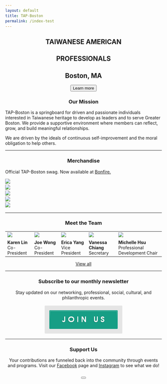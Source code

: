 ```yaml
---
layout: default
title: TAP-Boston
permalink: /index-test
---
```


<!--
<h3 class="coronavirus-warning"><span>In light of the COVID-19 outbreak, TAP-Boston will be postponing all events at this time. We understand the need for caution and will continue to monitor this evolving situation. <a href="https://docs.google.com/document/d/16dTHqP8pVIvrh20nYVxOAtSKhk1TLIosnabOK2GcqNM/edit?mc_cid=76561f47ec&mc_eid=3f66563850">Click here</a> to see how you can help the community!</span></h3>
-->

<div class="main-contents-area">
<center>
  <h2 class="taiwanese-american">TAIWANESE AMERICAN</h2>
  <h2 class="professionals">PROFESSIONALS</h2>
  <h2 class="location">Boston, MA</h2>
  <a href="{{ site.baseurl }}/about/overview"><button class="index-learn-more">Learn more</button></a>
</center>

<center>
  <h3>Our Mission</h3>
</center>

<p class="index-mission">
TAP-Boston is a springboard for driven and passionate individuals interested in Taiwanese heritage to develop as leaders and to serve Greater Boston. We provide a supportive environment where members can reflect, grow, and build meaningful relationships.
</p>

<p class="index-mission">
We are driven by the ideals of continuous self-improvement and the moral obligation to help others.
</p>

<hr>

<center>
  <h3>Merchandise</h3>
</center>

<p class="index-merchandise">
Official TAP-Boston swag. Now available at <a href="https://www.bonfire.com/store/tap-boston-swag/" target="_blank">Bonfire.</a>
</p>

<div class="owl-carousel owl-theme">
     <div><a href="https://www.bonfire.com/store/tap-boston-swag/" target="_blank"><img src="{{ site.baseurl }}/assets/images/index-images/1.png"/></a></div>
     <div><a href="https://www.bonfire.com/store/tap-boston-swag/" target="_blank"><img src="{{ site.baseurl }}/assets/images/index-images/2.png"/></a></div>
     <div><a href="https://www.bonfire.com/store/tap-boston-swag/" target="_blank"><img src="{{ site.baseurl }}/assets/images/index-images/3.png"/></a></div>
     <div><a href="https://www.bonfire.com/store/tap-boston-swag/" target="_blank"><img src="{{ site.baseurl }}/assets/images/index-images/4.png"/></a></div>
     <div><a href="https://www.bonfire.com/store/tap-boston-swag/" target="_blank"><img src="{{ site.baseurl }}/assets/images/index-images/5.png"/></a></div>
</div>

<script type="text/javascript" src="https://ajax.googleapis.com/ajax/libs/jquery/3.1.1/jquery.min.js"></script>
<script type="text/javascript" src="https://owlcarousel2.github.io/OwlCarousel2/assets/owlcarousel/owl.carousel.js"></script>

<script>
  $(document).ready(function(){
    $(".owl-carousel").owlCarousel({
      loop: false,
      margin: 50,
      nav: true,
    });
  });
</script>

<hr class="index-team">

<center>
  <h3 class="meet-the-team">Meet the Team</h3>
</center>

<table class="index-team">
  <tr>
    <td><a href="{{ site.baseurl}}/about/team#team-karen-lin"><img class="index-team" src="{{ site.baseurl }}/assets/images/team-images/team-karen-lin.png"/></a></td>
    <td><a href="{{ site.baseurl}}/about/team#team-joe-wong"><img class="index-team" src="{{ site.baseurl }}/assets/images/team-images/team-joe-wong.png"/></a></td>
    <td><a href="{{ site.baseurl}}/about/team#team-erica-yang"><img class="index-team" src="{{ site.baseurl }}/assets/images/team-images/team-erica-yang.png"/></a></td>
    <td><a href="{{ site.baseurl}}/about/team#team-vanessa-chiang"><img class="index-team" src="{{ site.baseurl }}/assets/images/team-images/team-vanessa-chiang.png"/></a></td>
    <td><a href="{{ site.baseurl}}/about/team#team-michelle-hsu"><img class="index-team" src="{{ site.baseurl }}/assets/images/team-images/team-michelle-hsu.png"/></a></td>
  </tr>
  <tr class="index-team-tags">
    <td><b>Karen Lin</b><br/>Co-President</td>
    <td><b>Joe Wong</b><br/>Co-President</td>
    <td><b>Erica Yang</b><br/>Vice President</td>
    <td><b>Vanessa Chiang</b><br/>Secretary</td>
    <td><b>Michelle Hsu</b><br/>Professional Development Chair</td>
  </tr>
</table>

<center>
  <a class="index-team-view-all" href="{{ site.baseurl }}/about/team">View all</a>
</center>

<hr>

<center>
  <h3>Subscribe to our monthly newsletter</h3>
  Stay updated on our networking, professional, social, cultural, and philanthropic events.<br/><br/>
  <a href="#mailmunch-pop-121032">
     <img src="/assets/images/join-us-button.png" class="join-us-button">
  </a>
</center>

<hr>

<center>
  <h3>Support Us</h3>
  Your contributions are funneled back into the community through events and programs. Visit our <a href="https://www.facebook.com/TAP.BOS/?ref=br_rs">Facebook</a> page and <a href="https://www.instagram.com/tap_bos/">Instagram</a> to see what we do!<br/><br/>
    <a href="https://www.paypal.me/tapbos">
      <button class="donate-button"></button>
    </a>
</center>
</div>